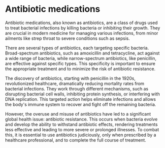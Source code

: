 <!--
source: gpt-40
tags: antibiotics
-->

# Antibiotic medications

Antibiotic medications, also known as antibiotics, are a class of drugs used to treat bacterial infections by killing bacteria or inhibiting their growth. They are crucial in modern medicine for managing various infections, from minor ailments like strep throat to severe conditions such as sepsis.

There are several types of antibiotics, each targeting specific bacteria. Broad-spectrum antibiotics, such as amoxicillin and tetracycline, act against a wide range of bacteria, while narrow-spectrum antibiotics, like penicillin, are effective against specific types. This specificity is important to ensure the appropriate treatment and to minimize the risk of antibiotic resistance.

The discovery of antibiotics, starting with penicillin in the 1920s, revolutionized healthcare, dramatically reducing mortality rates from bacterial infections. They work through different mechanisms, such as disrupting bacterial cell walls, inhibiting protein synthesis, or interfering with DNA replication. This targeted action helps eliminate infections and allows the body's immune system to recover and fight off the remaining bacteria.

However, the overuse and misuse of antibiotics have led to a significant global health issue: antibiotic resistance. This occurs when bacteria evolve and develop the ability to withstand antibiotic effects, rendering treatments less effective and leading to more severe or prolonged illnesses. To combat this, it is essential to use antibiotics judiciously, only when prescribed by a healthcare professional, and to complete the full course of treatment.

